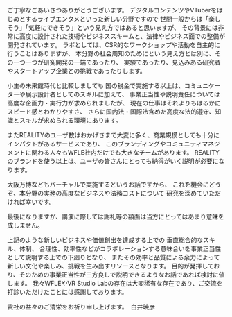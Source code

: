 ご丁寧なごあいさつありがとうございます。
デジタルコンテンツやVTuberをはじめとするライブエンタメといった新しい分野ですので
世間一般からは「楽しそう」「気軽にできそう」という見え方ではあると思いますが、
その背景には非常に高度に設計された技術やビジネススキームと、法律やビジネス面での整備が開発されています。
ラボとしては、CSR的なワークショップや活動を自主的に行うことはありますが、 
本分野の社会周知のためにという見え方とは別に、その一つ一つが研究開発の一端であったり、
実験であったり、見込みある研究者やスタートアップ企業との挑戦であったりします。

小生の未来館時代と比較しましても
国の税金で実施する以上は、コミュニケーターや展示設計者としてのスキルに加えて、
事業正当性や説明責任については高度な企画力・実行力が求められましたが、
現在の仕事はそれよりもはるかにスピード感とわかりやすさ、
さらに国内法・国際法含めた高度な法的遵守、知識とスキルが求められる環境にあります。

またREALITYのユーザ数はおかげさまで大変に多く、商業規模としても十分にインパクトがあるサービスであり、
このブランディングやコミュニティマネジメントに関わる人々もWFLE社内だけでも大きなチームがあります。
REALITYのブランドを使う以上は、ユーザの皆さんにとっても納得がいく説明が必要になります。

大阪万博などもバーチャルで実施するというお話ですから、
これを機会にどうぞ、本分野の実務の高度なビジネスや法務コストについて
研究を深めていただければ幸いです。

最後になりますが、講演に際しては謝礼等の額面は当方にとってはあまり意味を成しません。

上記のような新しいビジネスや価値創出を達成する上での 垂直総合的なスキル、体制、
合理性、効率性などがコラボレーションする意味合いを事業正当性として説明する上での下廻りとなり、
またその効率と品質による余力によって新しい文化や楽しみ、挑戦を生み出すリソースとなります。
目的が発揮しており、そのための事業正当性が三方良しで説明できるようなお話であれば検討に値します。
我々WFLEやVR Studio Labの存在は大変稀有な存在であり、ご交流を打診いただけたことには感謝しております。

貴社の益々のご清栄をお祈り申し上げます。　白井暁彦
